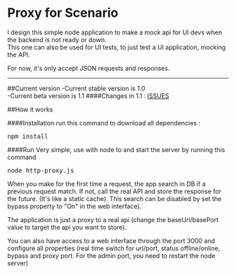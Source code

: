 Proxy for Scenario
==================
I design this simple node application to make a mock api for UI devs when the backend is not ready or down.<br />
This one can also be used for UI tests, to just test a UI application, mocking the API.<br />

For now, it's only accept JSON requests and responses.

_____________________________________________________________________________________________
##Current version
-Current stable version is 1.0<br />
-Current beta version is 1.1
####Changes in 1.1 :
[ISSUES](https://github.com/PierreLeresteux/ProxyScenario/issues?milestone=1&page=1&state=closed "Issues closed") <br />

##How it works

####Installation
run this command to download all dependencies :
<pre>
npm install
</pre>

####Run
Very simple, use with node to and start the server by running this command
<pre>
node http-proxy.js
</pre>

When you make for the first time a request, the app search in DB if a previous request match. If not, call the real API and store the response for the future. (It's like a static cache). This search can be disabled by set the bypass property to "On" in the web interface).

The application is just a proxy to a real api (change the baseUrl/basePort value to target the api you want to store).

You can also have access to a web interface through the port 3000 and configure all properties (real time switch for url/port, status offline/online, bypass and proxy port. For the admin port, you need to restart the node server)

